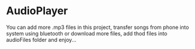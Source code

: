 # AudioPlayer

You can add more .mp3 files in this project, transfer songs from phone into system using bluetooth or download more files, add thod files into audioFiles folder and enjoy...
